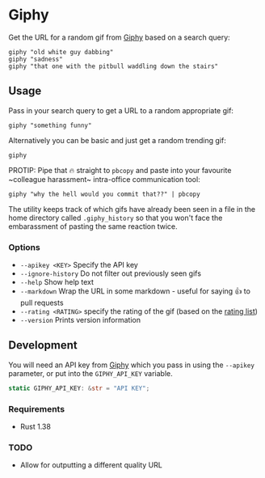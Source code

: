 # Giphy

Get the URL for a random gif from [Giphy](https://giphy.com/) based on a search query:

```shell
giphy "old white guy dabbing"
giphy "sadness"
giphy "that one with the pitbull waddling down the stairs"
```

## Usage

Pass in your search query to get a URL to a random appropriate gif:

```shell
giphy "something funny"
```

Alternatively you can be basic and just get a random trending gif:

```shell
giphy
```

PROTIP: Pipe that 🔥 straight to `pbcopy` and paste into your favourite ~colleague harassment~ intra-office communication tool:

```shell
giphy "why the hell would you commit that??" | pbcopy
```

The utility keeps track of which gifs have already been seen in a file in the home directory called `.giphy_history` so that you won't face the embarassment of pasting the same reaction twice.

### Options

* `--apikey <KEY>` Specify the API key
* `--ignore-history` Do not filter out previously seen gifs
* `--help` Show help text
* `--markdown` Wrap the URL in some markdown - useful for saying 👍 to pull requests
* `--rating <RATING>` specify the rating of the gif (based on the [rating list](https://developers.giphy.com/docs/optional-settings/#rating))
* `--version` Prints version information

## Development

You will need an API key from [Giphy](https://developers.giphy.com/) which you pass in using the `--apikey` parameter, or put into the `GIPHY_API_KEY` variable.

```rust
static GIPHY_API_KEY: &str = "API KEY";
```

### Requirements

* Rust 1.38

### TODO

* Allow for outputting a different quality URL
